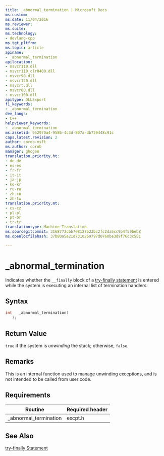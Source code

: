 ```yaml
---
title: _abnormal_termination | Microsoft Docs
ms.custom: 
ms.date: 11/04/2016
ms.reviewer: 
ms.suite: 
ms.technology:
- devlang-cpp
ms.tgt_pltfrm: 
ms.topic: article
apiname:
- _abnormal_termination
apilocation:
- msvcr110.dll
- msvcr110_clr0400.dll
- msvcr90.dll
- msvcr120.dll
- msvcrt.dll
- msvcr80.dll
- msvcr100.dll
apitype: DLLExport
f1_keywords:
- _abnormal_termination
dev_langs:
- C++
helpviewer_keywords:
- _abnormal_termination
ms.assetid: 952970a4-9586-4c3d-807a-db729448c91c
caps.latest.revision: 2
author: corob-msft
ms.author: corob
manager: ghogen
translation.priority.ht:
- de-de
- es-es
- fr-fr
- it-it
- ja-jp
- ko-kr
- ru-ru
- zh-cn
- zh-tw
translation.priority.mt:
- cs-cz
- pl-pl
- pt-br
- tr-tr
translationtype: Machine Translation
ms.sourcegitcommit: 3168772cbb7e8127523bc2fc2da5cc9b4f59beb8
ms.openlocfilehash: 37b80a5e21d7310269797d0760be3d9f76d3c581

---
```

# _abnormal_termination
Indicates whether the `__finally` block of a [try-finally statement](../cpp/try-finally-statement.md) is entered while the system is executing an internal list of termination handlers.  
  
## Syntax  
  
```cpp  
int   _abnormal_termination(  
   );  
```  
  
## Return Value  
 `true` if the system is *unwinding* the stack; otherwise, `false`.  
  
## Remarks  
 This is an internal function used to manage unwinding exceptions, and is not intended to be called from user code.  
  
## Requirements  
  
|Routine|Required header|  
|-------------|---------------------|  
|_abnormal_termination|excpt.h|  
  
## See Also  
 [try-finally Statement](../cpp/try-finally-statement.md)


<!--HONumber=Jan17_HO1-->


